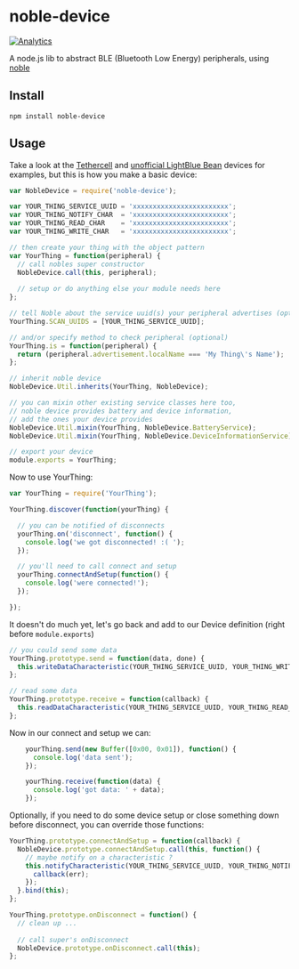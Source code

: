 noble-device
============

[![Analytics](https://ga-beacon.appspot.com/UA-56089547-1/sandeepmistry/noble-device?pixel)](https://github.com/igrigorik/ga-beacon)

A node.js lib to abstract BLE (Bluetooth Low Energy) peripherals, using [noble](https://github.com/sandeepmistry/noble)

## Install
```
npm install noble-device
```

## Usage

Take a look at the [Tethercell](https://github.com/sandeepmistry/node-tethercell/) and [unofficial LightBlue Bean](https://github.com/jacobrosenthal/ble-bean) devices for examples, but this is how you make a basic device:

```javascript
var NobleDevice = require('noble-device');

var YOUR_THING_SERVICE_UUID = 'xxxxxxxxxxxxxxxxxxxxxxxx';
var YOUR_THING_NOTIFY_CHAR  = 'xxxxxxxxxxxxxxxxxxxxxxxx';
var YOUR_THING_READ_CHAR    = 'xxxxxxxxxxxxxxxxxxxxxxxx';
var YOUR_THING_WRITE_CHAR   = 'xxxxxxxxxxxxxxxxxxxxxxxx';

// then create your thing with the object pattern
var YourThing = function(peripheral) {
  // call nobles super constructor
  NobleDevice.call(this, peripheral);
  
  // setup or do anything else your module needs here
};

// tell Noble about the service uuid(s) your peripheral advertises (optional)
YourThing.SCAN_UUIDS = [YOUR_THING_SERVICE_UUID];

// and/or specify method to check peripheral (optional)
YourThing.is = function(peripheral) {
  return (peripheral.advertisement.localName === 'My Thing\'s Name');
};

// inherit noble device
NobleDevice.Util.inherits(YourThing, NobleDevice);

// you can mixin other existing service classes here too,
// noble device provides battery and device information,
// add the ones your device provides
NobleDevice.Util.mixin(YourThing, NobleDevice.BatteryService);
NobleDevice.Util.mixin(YourThing, NobleDevice.DeviceInformationService);

// export your device
module.exports = YourThing;
```

Now to use YourThing:

```javascript
var YourThing = require('YourThing');

YourThing.discover(function(yourThing) {

  // you can be notified of disconnects
  yourThing.on('disconnect', function() {
    console.log('we got disconnected! :( ');
  });

  // you'll need to call connect and setup
  yourThing.connectAndSetup(function() {
    console.log('were connected!');
  });

});
```

It doesn't do much yet, let's go back and add to our Device definition (right before ``module.exports``)

```javascript
// you could send some data
YourThing.prototype.send = function(data, done) {
  this.writeDataCharacteristic(YOUR_THING_SERVICE_UUID, YOUR_THING_WRITE_CHAR, data, done);
};

// read some data
YourThing.prototype.receive = function(callback) {
  this.readDataCharacteristic(YOUR_THING_SERVICE_UUID, YOUR_THING_READ_CHAR, callback);
};
```


Now in our connect and setup we can:

```javascript
    yourThing.send(new Buffer([0x00, 0x01]), function() {
      console.log('data sent');
    });

    yourThing.receive(function(data) {
      console.log('got data: ' + data);
    });
```

Optionally, if you need to do some device setup or close something down before disconnect, you can override those functions:

```javascript
YourThing.prototype.connectAndSetup = function(callback) {
  NobleDevice.prototype.connectAndSetup.call(this, function() {
    // maybe notify on a characteristic ?
    this.notifyCharacteristic(YOUR_THING_SERVICE_UUID, YOUR_THING_NOTIFY_CHAR, true, self._onRead.bind(self), function(err) {
      callback(err);
    });
  }.bind(this);
};

YourThing.prototype.onDisconnect = function() {
  // clean up ...
  
  // call super's onDisconnect
  NobleDevice.prototype.onDisconnect.call(this);
};
```
